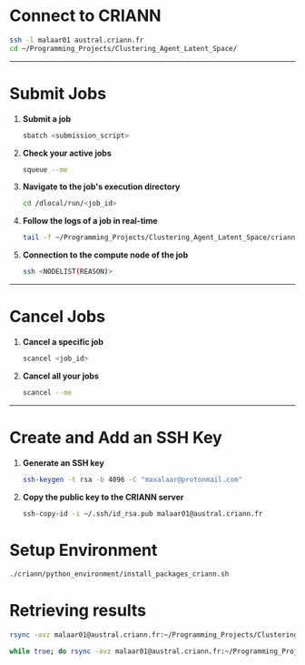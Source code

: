 # **Connect to CRIANN**  
```bash
ssh -l malaar01 austral.criann.fr
cd ~/Programming_Projects/Clustering_Agent_Latent_Space/
```

---

# **Submit Jobs**  
1. **Submit a job**  
   ```bash
   sbatch <submission_script>
   ```  

2. **Check your active jobs**  
   ```bash
   squeue --me
   ```  

3. **Navigate to the job's execution directory**  
   ```bash
   cd /dlocal/run/<job_id>
   ```  

4. **Follow the logs of a job in real-time**  
   ```bash
   tail -f ~/Programming_Projects/Clustering_Agent_Latent_Space/criann_logs/<file_name>
   ```  

5. **Connection to the compute node of the job**
   ```bash
   ssh <NODELIST(REASON)>
   ```

---

# **Cancel Jobs**
1. **Cancel a specific job**  
   ```bash
   scancel <job_id>
   ```

2. **Cancel all your jobs**  
   ```bash
   scancel --me
   ```

---

# **Create and Add an SSH Key**  
1. **Generate an SSH key**  
   ```bash
   ssh-keygen -t rsa -b 4096 -C "maxalaar@protonmail.com"
   ```  

2. **Copy the public key to the CRIANN server**  
   ```bash
   ssh-copy-id -i ~/.ssh/id_rsa.pub malaar01@austral.criann.fr
   ```

# Setup Environment

```bash
./criann/python_environment/install_packages_criann.sh
```

# Retrieving results
```bash
rsync -avz malaar01@austral.criann.fr:~/Programming_Projects/Clustering_Agent_Latent_Space/experiments/ ./experiments/criann/
```

```bash
while true; do rsync -avz malaar01@austral.criann.fr:~/Programming_Projects/Clustering_Agent_Latent_Space/experiments/ ./experiments/criann/; sleep 300; done
```